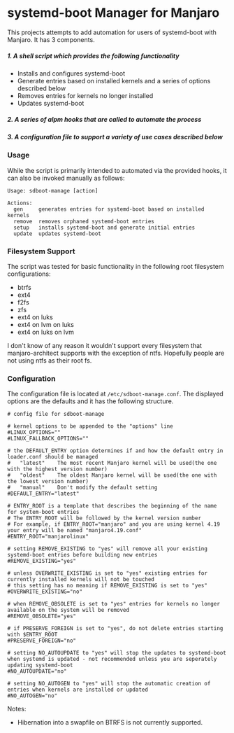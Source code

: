 # systemd-boot Manager for Manjaro

This projects attempts to add automation for users of systemd-boot with Manjaro.  It has 3 components.

##### 1. A shell script which provides the following functionality
  * Installs and configures systemd-boot
  * Generate entries based on installed kernels and a series of options described below
  * Removes entries for kernels no longer installed
  * Updates systemd-boot
##### 2. A series of alpm hooks that are called to automate the process
##### 3. A configuration file to support a variety of use cases described below

### Usage
While the script is primarily intended to automated via the provided hooks, it can also be invoked manually as follows:
```
Usage: sdboot-manage [action]

Actions:
  gen     generates entries for systemd-boot based on installed kernels
  remove  removes orphaned systemd-boot entries
  setup   installs systemd-boot and generate initial entries
  update  updates systemd-boot
```

### Filesystem Support
The script was tested for basic functionality in the following root filesystem configurations:
* btrfs
* ext4
* f2fs
* zfs
* ext4 on luks
* ext4 on lvm on luks
* ext4 on luks on lvm

I don't know of any reason it wouldn't support every filesystem that manjaro-architect supports with the exception of ntfs.  Hopefully people are not using ntfs as their root fs.

### Configuration
The configuration file is located at `/etc/sdboot-manage.conf`.  The displayed options are the defaults and it has the following structure.
```
# config file for sdboot-manage

# kernel options to be appended to the "options" line
#LINUX_OPTIONS=""
#LINUX_FALLBACK_OPTIONS=""

# the DEFAULT_ENTRY option determines if and how the default entry in loader.conf should be managed
#   "latest"    The most recent Manjaro kernel will be used(the one with the highest version number)
#   "oldest"    The oldest Manjaro kernel will be used(the one with the lowest version number)
#   "manual"    Don't modify the default setting
#DEFAULT_ENTRY="latest"

# ENTRY_ROOT is a template that describes the beginning of the name for system-boot entries
# The ENTRY_ROOT will be followed by the kernel version number
# For example, if ENTRY_ROOT="manjaro" and you are using kernel 4.19 your entry will be named "manjaro4.19.conf"
#ENTRY_ROOT="manjarolinux"

# setting REMOVE_EXISTING to "yes" will remove all your existing systemd-boot entries before building new entries
#REMOVE_EXISTING="yes"

# unless OVERWRITE_EXISTING is set to "yes" existing entries for currently installed kernels will not be touched
# this setting has no meaning if REMOVE_EXISTING is set to "yes"
#OVERWRITE_EXISTING="no"

# when REMOVE_OBSOLETE is set to "yes" entries for kernels no longer available on the system will be removed
#REMOVE_OBSOLETE="yes"

# if PRESERVE_FOREIGN is set to "yes", do not delete entries starting with $ENTRY_ROOT
#PRESERVE_FOREIGN="no"

# setting NO_AUTOUPDATE to "yes" will stop the updates to systemd-boot when systemd is updated - not recommended unless you are seperately updating systemd-boot
#NO_AUTOUPDATE="no"

# setting NO_AUTOGEN to "yes" will stop the automatic creation of entries when kernels are installed or updated
#NO_AUTOGEN="no"
```

Notes:
* Hibernation into a swapfile on BTRFS is not currently supported.
